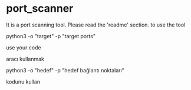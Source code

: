 # port_scanner
It is a port scanning tool. Please read the 'readme' section.
to use the tool

python3 -o "target" -p "target ports"

use your code


aracı kullanmak

python3 -o "hedef" -p "hedef bağlantı noktaları"

kodunu kullan
